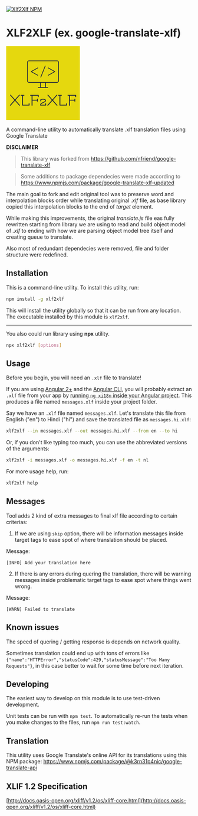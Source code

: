 [![Xlf2Xlf NPM](https://badge.fury.io/js/xlf2xlf.svg)](https://www.npmjs.com/package/xlf2xlf)

# XLF2XLF (ex. google-translate-xlf)
![XLF2XLF](./logo.png)

A command-line utility to automatically translate .xlf translation files using Google Translate

**DISCLAIMER**

> This library was forked from https://github.com/nfriend/google-translate-xlf

> Some additions to package dependecies were made according to https://www.npmjs.com/package/google-translate-xlf-updated

The main goal to fork and edit original tool was to preserve word and interpolation blocks order while translating original _.xlf_ file, as base library copied this interpolation blocks to the end of _target_ element.

While making this improvements, the original _translate.js_ file eas fully rewritten starting from library we are using to read and build object model of _.xlf_ to ending with how we are parsing object model tree itself and creating queue to translate.

Also most of redundant dependecies were removed, file and folder structure were redefined.

## Installation

This is a command-line utility.  To install this utility, run:

```bash
npm install -g xlf2xlf
```

This will install the utility globally so that it can be run from any location. The executable installed by this module is `xlf2xlf`.
___

You also could run library using **npx** utility.


```bash
npx xlf2xlf [options]
```


## Usage

Before you begin, you will need an `.xlf` file to translate!

If you are using [Angular 2+](https://angular.io/) and the [Angular CLI](https://cli.angular.io/), you will probably extract an `.xlf` file from your app by [running `ng xi18n` inside your Angular project](https://angular.io/guide/i18n#create-a-translation-source-file-with-ng-xi18n).  This produces a file named `messages.xlf` inside your project folder.

Say we have an `.xlf` file named `messages.xlf`.  Let's translate this file from English ("en") to Hindi ("hi") and save the translated file as `messages.hi.xlf`:

```bash
xlf2xlf --in messages.xlf --out messages.hi.xlf --from en --to hi
```

Or, if you don't like typing too much, you can use the abbreviated versions of the arguments:

```bash
xlf2xlf -i messages.xlf -o messages.hi.xlf -f en -t nl
```

For more usage help, run:

```bash
xlf2xlf help
```

## Messages

Tool adds 2 kind of extra messages to final xlf file according to certain criterias:

1. If we are using `skip` option, there will be information messages inside target tags to ease spot of where translation should be placed.

Message:
```
[INFO] Add your translation here
```

2. If there is any errors during quering the translation, there will be warning messages inside problematic target tags to ease spot where things went wrong.

Message:
```
[WARN] Failed to translate
```

## Known issues

The speed of quering / getting response is depends on network quality.

Sometimes translation could end up with tons of errors like  `{"name":"HTTPError","statusCode":429,"statusMessage":"Too Many Requests"}`, in this case better to wait for some time before next iteration.

## Developing

The easiest way to develop on this module is to use test-driven development.

Unit tests can be run with `npm test`.  To automatically re-run the tests when you make changes to the files, run `npm run test:watch`.

## Translation

This utility uses Google Translate's online API for its translations using this NPM package: https://www.npmjs.com/package/@k3rn31p4nic/google-translate-api

## XLIF 1.2 Specification

[http://docs.oasis-open.org/xliff/v1.2/os/xliff-core.html](http://docs.oasis-open.org/xliff/v1.2/os/xliff-core.html)
